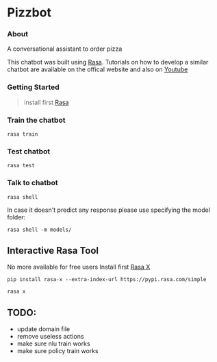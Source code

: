 # Pizzbot

### About
A conversational assistant to order pizza

This chatbot was built using [Rasa](https://rasa.com/docs/getting-started/). Tutorials on how to develop a similar chatbot are available on the offical website and also on [Youtube](https://www.youtube.com/watch?v=rlAQWbhwqLA&list=PL75e0qA87dlHQny7z43NduZHPo6qd-cRc)

### Getting Started
> install first [Rasa](https://rasa.com/docs/rasa/user-guide/installation/#installation)


### Train the chatbot
```
rasa train
```

### Test chatbot
```
rasa test
```

### Talk to chatbot
```
rasa shell
```
In case it doesn't predict any response please use specifying the model folder:
```commandline
rasa shell -m models/
```

## Interactive Rasa Tool
No more available for free users
Install first [Rasa X](https://rasa.com/docs/rasa-x/)
```
pip install rasa-x --extra-index-url https://pypi.rasa.com/simple
```

```
rasa x
```


## TODO:
- update domain file
- remove useless actions
- make sure nlu train works
- make sure policy train works

